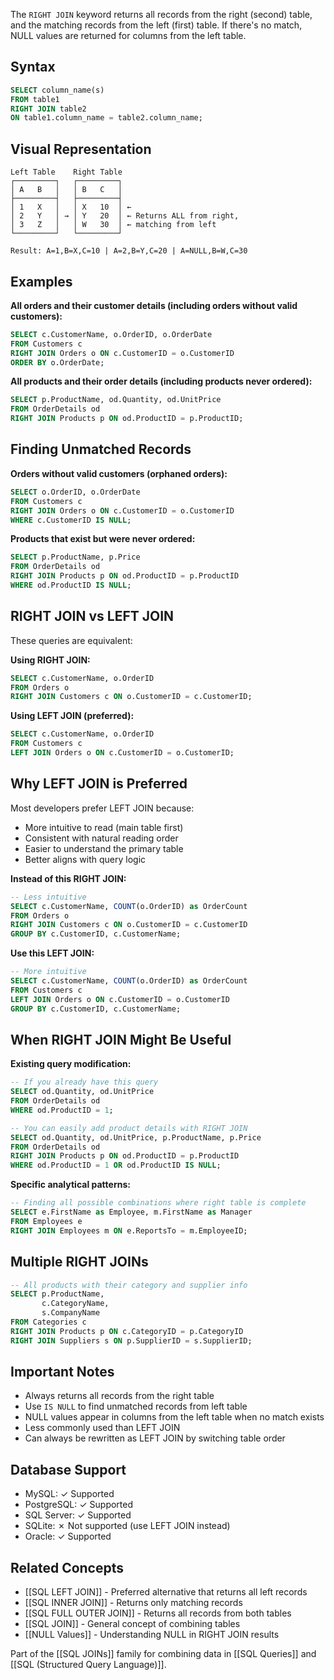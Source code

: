 The `RIGHT JOIN` keyword returns all records from the right (second) table, and the matching records from the left (first) table. If there's no match, NULL values are returned for columns from the left table.

## Syntax
```sql
SELECT column_name(s)
FROM table1
RIGHT JOIN table2
ON table1.column_name = table2.column_name;
```

## Visual Representation
```
Left Table    Right Table
┌─────────┐   ┌─────────┐
│ A   B   │   │ B   C   │
├─────────┤   ├─────────┤
│ 1   X   │   │ X   10  │ ←
│ 2   Y   │ → │ Y   20  │ ← Returns ALL from right,
│ 3   Z   │   │ W   30  │ ← matching from left
└─────────┘   └─────────┘

Result: A=1,B=X,C=10 | A=2,B=Y,C=20 | A=NULL,B=W,C=30
```

## Examples

**All orders and their customer details (including orders without valid customers):**
```sql
SELECT c.CustomerName, o.OrderID, o.OrderDate
FROM Customers c
RIGHT JOIN Orders o ON c.CustomerID = o.CustomerID
ORDER BY o.OrderDate;
```

**All products and their order details (including products never ordered):**
```sql
SELECT p.ProductName, od.Quantity, od.UnitPrice
FROM OrderDetails od
RIGHT JOIN Products p ON od.ProductID = p.ProductID;
```

## Finding Unmatched Records

**Orders without valid customers (orphaned orders):**
```sql
SELECT o.OrderID, o.OrderDate
FROM Customers c
RIGHT JOIN Orders o ON c.CustomerID = o.CustomerID
WHERE c.CustomerID IS NULL;
```

**Products that exist but were never ordered:**
```sql
SELECT p.ProductName, p.Price
FROM OrderDetails od
RIGHT JOIN Products p ON od.ProductID = p.ProductID
WHERE od.ProductID IS NULL;
```

## RIGHT JOIN vs LEFT JOIN

These queries are equivalent:

**Using RIGHT JOIN:**
```sql
SELECT c.CustomerName, o.OrderID
FROM Orders o
RIGHT JOIN Customers c ON o.CustomerID = c.CustomerID;
```

**Using LEFT JOIN (preferred):**
```sql
SELECT c.CustomerName, o.OrderID
FROM Customers c
LEFT JOIN Orders o ON c.CustomerID = o.CustomerID;
```

## Why LEFT JOIN is Preferred

Most developers prefer LEFT JOIN because:
- More intuitive to read (main table first)
- Consistent with natural reading order
- Easier to understand the primary table
- Better aligns with query logic

**Instead of this RIGHT JOIN:**
```sql
-- Less intuitive
SELECT c.CustomerName, COUNT(o.OrderID) as OrderCount
FROM Orders o
RIGHT JOIN Customers c ON o.CustomerID = c.CustomerID
GROUP BY c.CustomerID, c.CustomerName;
```

**Use this LEFT JOIN:**
```sql
-- More intuitive
SELECT c.CustomerName, COUNT(o.OrderID) as OrderCount
FROM Customers c
LEFT JOIN Orders o ON c.CustomerID = o.CustomerID
GROUP BY c.CustomerID, c.CustomerName;
```

## When RIGHT JOIN Might Be Useful

**Existing query modification:**
```sql
-- If you already have this query
SELECT od.Quantity, od.UnitPrice
FROM OrderDetails od
WHERE od.ProductID = 1;

-- You can easily add product details with RIGHT JOIN
SELECT od.Quantity, od.UnitPrice, p.ProductName, p.Price
FROM OrderDetails od
RIGHT JOIN Products p ON od.ProductID = p.ProductID
WHERE od.ProductID = 1 OR od.ProductID IS NULL;
```

**Specific analytical patterns:**
```sql
-- Finding all possible combinations where right table is complete
SELECT e.FirstName as Employee, m.FirstName as Manager
FROM Employees e
RIGHT JOIN Employees m ON e.ReportsTo = m.EmployeeID;
```

## Multiple RIGHT JOINs
```sql
-- All products with their category and supplier info
SELECT p.ProductName, 
       c.CategoryName, 
       s.CompanyName
FROM Categories c
RIGHT JOIN Products p ON c.CategoryID = p.CategoryID
RIGHT JOIN Suppliers s ON p.SupplierID = s.SupplierID;
```

## Important Notes
- Always returns all records from the right table
- Use `IS NULL` to find unmatched records from left table
- NULL values appear in columns from the left table when no match exists
- Less commonly used than LEFT JOIN
- Can always be rewritten as LEFT JOIN by switching table order

## Database Support
- MySQL: ✓ Supported
- PostgreSQL: ✓ Supported  
- SQL Server: ✓ Supported
- SQLite: ✗ Not supported (use LEFT JOIN instead)
- Oracle: ✓ Supported

## Related Concepts
- [[SQL LEFT JOIN]] - Preferred alternative that returns all left records
- [[SQL INNER JOIN]] - Returns only matching records
- [[SQL FULL OUTER JOIN]] - Returns all records from both tables
- [[SQL JOIN]] - General concept of combining tables
- [[NULL Values]] - Understanding NULL in RIGHT JOIN results

Part of the [[SQL JOINs]] family for combining data in [[SQL Queries]] and [[SQL (Structured Query Language)]].
